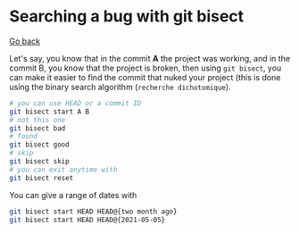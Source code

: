 # Searching a bug with git bisect

[Go back](../index.md#git-master)

Let's say, you know that in the commit **A** the project was working, and in the commit B, you know that the project is broken, then using `git bisect`, you can make it easier to find the commit that nuked your project (this is done using the binary search algorithm (`recherche dichotomique`).

```bash
# you can use HEAD or a commit ID
git bisect start A B
# not this one
git bisect bad
# found
git bisect good
# skip
git bisect skip
# you can exit anytime with
git bisect reset
```

You can give a range of dates with

```bash
git bisect start HEAD HEAD@{two month ago}
git bisect start HEAD HEAD@{2021-05-05}
```